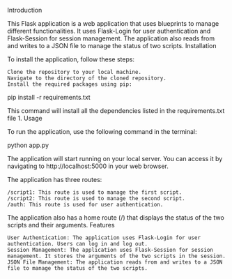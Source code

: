 Introduction

This Flask application is a web application that uses blueprints to manage different functionalities. It uses Flask-Login for user authentication and Flask-Session for session management. The application also reads from and writes to a JSON file to manage the status of two scripts.
Installation

To install the application, follow these steps:

    Clone the repository to your local machine.
    Navigate to the directory of the cloned repository.
    Install the required packages using pip:

pip install -r requirements.txt

This command will install all the dependencies listed in the requirements.txt file 1.
Usage

To run the application, use the following command in the terminal:

python app.py

The application will start running on your local server. You can access it by navigating to http://localhost:5000 in your web browser.

The application has three routes:

    /script1: This route is used to manage the first script.
    /script2: This route is used to manage the second script.
    /auth: This route is used for user authentication.

The application also has a home route (/) that displays the status of the two scripts and their arguments.
Features

    User Authentication: The application uses Flask-Login for user authentication. Users can log in and log out.
    Session Management: The application uses Flask-Session for session management. It stores the arguments of the two scripts in the session.
    JSON File Management: The application reads from and writes to a JSON file to manage the status of the two scripts.
